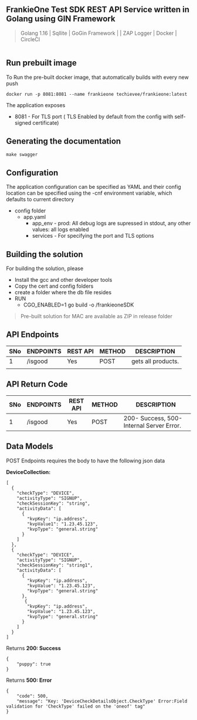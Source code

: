 ## FrankieOne Test SDK REST API Service written in Golang using GIN Framework
> Golang 1.16 | Sqllite | GoGin Framework |  | ZAP Logger | Docker | CircleCI

[![<techievee>](https://circleci.com/gh/techievee/frankieone.svg?style=svg)](<https://circleci.com/gh/techievee/frankieone>)

## Run prebuilt image
To Run the pre-built docker image, that automatically builds with every new push
```
docker run -p 8081:8081 --name frankieone techievee/frankieone:latest
```
The application exposes 
*  8081 - <default>For TLS port ( TLS Enabled by default from the config with self-signed certificate)

## Generating the documentation

```
make swagger
```


## Configuration
The application configuration can be specified as YAML and their config location can be specified using the -cnf environment variable, which defaults to current directory

- config folder
  - app.yaml
    - app_env - prod: All debug logs are supressed in stdout, any other values: all logs enabled
    - services - For specifying the port and TLS options


## Building the solution

For building the solution, please 
- Install the gcc and other developer tools
- Copy the cert and config folders
- create a folder where the db file resides 
- RUN 
    - CGO_ENABLED=1 go build -o /frankieoneSDK
    
> Pre-built solution for MAC are available as ZIP in release folder

## API Endpoints

| SNo |           ENDPOINTS                | REST API | METHOD |                       DESCRIPTION                             |
|-----|------------------------------------|----------|--------|---------------------------------------------------------------|
|  1  | /isgood                          | Yes      |  POST   | gets all products.                                            |
|        |


## API Return Code

| SNo |           ENDPOINTS                | REST API | METHOD |                       DESCRIPTION                             |
|-----|------------------------------------|----------|--------|---------------------------------------------------------------|
|  1  | /isgood                          | Yes      |  POST   | 200- Success, 500- Internal Server Error.                     |


## Data Models

POST Endpoints requires the body to have the following json data

**DeviceCollection:**
```
[
  {
    "checkType": "DEVICE",
    "activityType": "SIGNUP",
    "checkSessionKey": "string",
    "activityData": [
      {
        "kvpKey": "ip.address",
        "kvpValue1": "1.23.45.123",
        "kvpType": "general.string"
      }
    ]
  },
  {
    "checkType": "DEVICE",
    "activityType": "SIGNUP",
    "checkSessionKey": "string1",
    "activityData": [
      {
        "kvpKey": "ip.address",
        "kvpValue": "1.23.45.123",
        "kvpType": "general.string"
      },
       {
        "kvpKey": "ip.address",
        "kvpValue": "1.23.45.123",
        "kvpType": "general.string"
      }
    ]
  }
]
```
Returns
**200: Success**
```
{
    "puppy": true
}
```
Returns
**500: Error**
```
{
    "code": 500,
    "message": "Key: 'DeviceCheckDetailsObject.CheckType' Error:Field validation for 'CheckType' failed on the 'oneof' tag"
}
```

